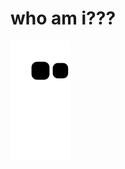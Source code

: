# who am i???

<img align="center" src="https://github.com/darkkLUCIFER/darkkLUCIFER/blob/output/github-contribution-grid-snake.svg">
